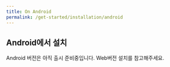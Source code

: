 ```yaml
---
title: On Android
permalink: /get-started/installation/android
---
```


## Android에서 설치
Android 버전은 아직 출시 준비중입니다. Web버전 설치를 참고해주세요.
